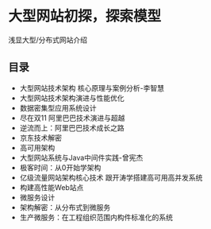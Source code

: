 #   大型网站初探，探索模型

浅显大型/分布式网站介绍

##  目录
-   ⼤型⽹站技术架构 核⼼原理与案例分析-李智慧
-   ⼤型⽹站技术架构演进与性能优化
-   数据密集型应用系统设计
-   尽在双11 阿⾥巴巴技术演进与超越
-   逆流⽽上：阿⾥巴巴技术成⻓之路
-   京东技术解密
-   ⾼可⽤架构
-   大型网站系统与Java中间件实践-曾宪杰
-   极客时间：从0开始学架构
-   亿级流量⽹站架构核⼼技术 跟开涛学搭建⾼可⽤⾼并发系统
-   构建⾼性能Web站点
-   微服务设计
-   架构解密：从分布式到微服务
-   ⽣产微服务：在⼯程组织范围内构件标准化的系统
